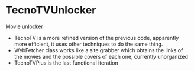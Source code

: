 # TecnoTVUnlocker

Movie unlocker

- TecnoTV is a more refined version of the previous code, apparently more efficient, it uses other techniques to do the same thing.
- WebFetcher class works like a site grabber which obtains the links of the movies and the possible covers of each one, currently unorganized
- TecnoTVPlus is the last functional iteration

